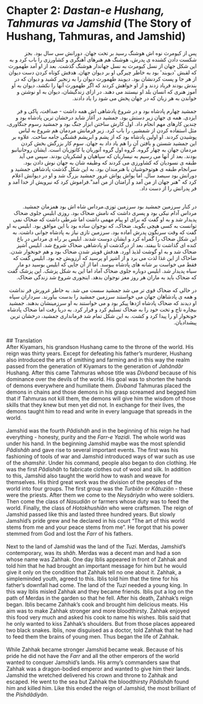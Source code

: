 # Chapter 2: *Dastan-e Hushang, Tahmuras va Jamshid* (The Story of Hushang, Tahmuras, and Jamshid)

<div dir="rtl">
پس از کیومرث نوه اش هوشنگ رسید بر تخت جهان. دورانش سی سال بود. بجز شکست دادن کشنده ی پدرش، هوشنگ هم هنرهای آهنگری و کشاورزی را باب کرد و به این شکل جهان از نسل کیومرث  به نسل جهاندار هوشنگ گذشت. بعد از او آمد طهمورث که لقبش 'دیوبند' بود به خاطر چیرگی او بر دیوان جهان. هدفش کوتاه کردن دست دیوان از هر جا و پست کردنشان بود. دیوبند طهمورث دیوان را به زنجیر کشید و دیوان که در بندش بودند فریاد زدند و از او خواهش کردند که اگر طهمورث آنها را نکشد، دیوان به او آموز هنری که انسان بلد او نیستند می دهند. در ازای زندگیشان، دیوان به او نوشتن و خواندن به هر زبان که در جهان پخش می شود را یاد دادند.
<br>
<br>
جمشید چهارم پادشاه بود و در شروع پادشاهی اش همه داشت - صداقت، پاکی و فر ایزدی. همه ی جهان زیر دستش بود. جمشید در آغاز شاید درخشان ترین پادشاه بود و چندین کارهای مهم انجام داد. اول کارش ساختن ابزار جنگ بود و جمشید رسوم جنگاوری، مثل استفاده کردن از شمشیر،  را باب کرد. زیر فرمانش مردمان هم شروع به لباس پوشیدن کردند. او اولین پادشاه بود که از پشم و ابریشم قشنگی جامه ساخت. علاوه بر این جمشید شستن و بافتن آن را هم یاد داد به جهان. سوم کار بزرگش بخش کردن مردمان جهان به چهار گروه. گروه اول گروه آتوربان یا کاتوزیان است. ایشان روحانیانبو بودند. بعد از آنها می رسیم به نیساریان که سپاهیان و لشکریان بودند. سپس می آید طبقه ی نسودیان که کشاورزی می کردند که وظیفه شان به جهان نوش دادن بود. سرانجام طبقه ی هوتوخوشیان یا هنرمندان بود. به این شکل گذشت پادشاهی جمشید و دورانش بود سیصد سال. اما یواش یواش غرور جمشید بزرگ شد و او در دیوانش اعلام کرد که "هنر جهان از من آمد و آرامتان از من آمد".فراموش کرد که نیرویش از خدا آمد و فر پدرانش  را از دست داد. 
<br>
<br>

در کنار سرزمین جمشید بود سرزمین توزی.مرداس شاه اش بود همزمان جمشید. مرداس آدام نیکی بود و پسری داشت که نامش ضحاک بود. روزی ابلیس جلوی ضحاک پدیدار شد و به او گفت که برای او پیام مهمی داشت اما شرطی داشت که ضحاک نمی توانست به کسی هیچی بگوید. ضحاک، که نوجوان ساده بود با این موافق بود. ابلیس به او گفت که وقت سرنگون پدرش آماده بود. سرزمین تازی نیاز به پادشاه جوانی داشت. به این شکل ضحاک را گمراه کرد و ایشان دوست شدند. ابلیس بر راه ی مرداس در باغ کنده ای گذاشت تا بیفتد. بعد از درگذشت او پادشاهی ضحاک شروع شد. ابلیس آشپز ضحاک شد و به او گوشت لذیذ آورد. هدفش قویتر شدن ضحاک بود و هم خونخوار شدن. ضاحاک از این غذا لذت می برد و از آشپز او پرسید که آرزویش چه بود. ابلیس گفت که فقط می خواست بر شانه های پادشاه ببوسد. اما از آن جایی که ابلیس بوسید دو مار سیاه پدیدار شد. ابلیس دوباره جلوی ضحاک آماد اما این به شکل پزشک. این پزشک گفت که ضحاک باید به ماران هر روز مغز نوجوان بدهد. اینجوری شروع شد زندگی ضحاک. 
<br>
<br>
در حالی که ضحاک قوی تر می شد جمشید سست می شد. به خاطر غرورش فر نداشت و همه ی پادشاهان جهان می خواستند سرزمین جمشید را بدست بیاورند. سرداران سپاه او دیدند که ضحاک پادشاه اژدها پیکر بود و می خواستند به او سرزمینشان بدهند. جمشید بیچاره تاج و تخت خود را به ضحاک تسلیم کرد و فرار کرد. به دریا رفت اما ضحاک پادشاه خونخوار او را پیدا کرد و کشت. به این شکل تمام شد فرمانداری جمشید، درخشان ترین پیشدادیان.  
</div>
<br>
## Translation
<div>
After Kiyamars, his grandson Hushang came to the throne of the world. His reign was thirty years. Except for defeating his father’s murderer, Hushang also introduced the arts of smithing and farming and in this way the realm passed from the generation of Kiyamars to the generation of <em>Jahândâr</em> Hushang. After this came Tahmuras whose title was <em>Divband</em> because of his dominance over the devils of the world. His goal was to shorten the hands of demons everywhere and humiliate them. <em>Divband</em> Tahmuras placed the demons in chains and those demons in his grasp screamed and begged him that if Tahmuras not kill them, the demons will give him the wisdom of those skills that they knew but men yet did not. In exchange for their lives, the demons taught him to read and write in every language that spreads in the world.
<br>
<br>
Jamshid was the fourth <em>Pâdishâh</em> and in the beginning of his reign he had everything - honesty, purity and the <em>Farr-e Yazidi</em>. The whole world was under his hand. In the beginning Jamshid maybe was the most splendid <em>Pâdishâh</em> and gave rise to several important events. The first was his fashioning of tools of war and Jamshid introduced ways of war such as use of the <em>shamshir</em>. Under his command, people also began to don clothing. He was the first <em>Pâdishâh</em> to fabricate clothes out of wool and silk. In addition to this, Jamshid also taught the world how to wash and weave for themselves. His third great work was the division of the peoples of the world into four groups. The first group was the <em>Turbiân</em> or <em>Kâtuziân</em> - these were the priests. After them we come to the <em>Neysâriyân</em> who were soldiers. Then come the class of <em>Nasudiân</em> or farmers whose duty was to feed the world. Finally, the class of<em> Hotokhushiân</em> who were craftsmen. The reign of Jamshid passed like this and lasted three hundred years. But slowly Jamshid’s pride grew and he declared in his court “The art of this world stems from me and your peace stems from me”.  He forgot that his power stemmed from God and lost the <em>Farr</em> of his fathers. 
<br>
<br>
Next to the land of Jamshid was the land of the <em>Tuzi</em>. Merdas, Jamshid’s contemporary, was its <em>shâh</em>. Merdas was a decent man and had a son whose name was Zahhak. One day Iblis appeared in front of Zahhak and told him that he had brought an important message for him but he would give it only on the condition that Zahhak tell no one about it. Zahhak, a simpleminded youth, agreed to this. Iblis told him that the time for his father’s downfall had come. The land of the <em>Tuzi</em> needed a young king. In this way Iblis misled Zahhak and they became friends. Iblis put a log on the path of Merdas in the garden so that he fell. After his death, Zahhak’s reign began. Iblis became Zahhak’s cook and brought him delicious meats. His aim was to make Zahhak stronger and more bloodthirsty. Zahhak enjoyed this food very much and asked his cook to name his wishes. Iblis said that he only wanted to kiss Zahhak’s shoulders. But from those places appeared two black snakes. Iblis, now disguised as a doctor, told Zahhak that he had to feed them the brains of young men. Thus began the life of Zahhak. 
<br>
<br>
While Zahhak became stronger Jamshid became weak. Because of his pride he did not have the <em>Farr</em> and all the other emperors of the world wanted to conquer Jamshid’s lands. His army’s commanders saw that Zahhak was a dragon-bodied emperor and wanted to give him their lands. Jamshid the wretched delivered his crown and throne to Zahhak and escaped. He went to the sea but Zahhak the bloodthirsty <em>Pâdishâh</em> found him and killed him. Like this ended the reign of Jamshid, the most brilliant of the <em>Pishdâdiyân</em>.
</div>